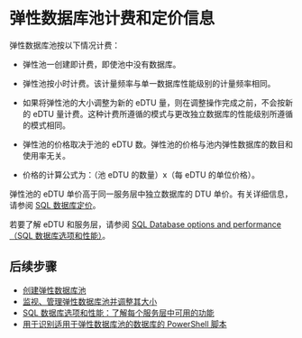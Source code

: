 <properties
	pageTitle="SQL 数据库弹性池价格和性能"
	description="特定于弹性数据库池的定价信息。"
	services="sql-database"
	documentationCenter=""
	authors="sidneyh"
	manager="jhubbard"
	editor=""/>

<tags
	ms.service="sql-database"
	ms.devlang="NA"
	ms.date="05/27/2016"
	wacn.date="07/18/2016"
	ms.author="srinia"
	ms.workload="data-management"
	ms.topic="article"
	ms.tgt_pltfrm="NA"/>


# 弹性数据库池计费和定价信息

弹性数据库池按以下情况计费：

- 弹性池一创建即计费，即使池中没有数据库。
- 弹性池按小时计费。该计量频率与单一数据库性能级别的计量频率相同。
- 如果将弹性池的大小调整为新的 eDTU 量，则在调整操作完成之前，不会按新的 eDTU 量计费。这种计费所遵循的模式与更改独立数据库的性能级别所遵循的模式相同。


- 弹性池的价格取决于池的 eDTU 数。弹性池的价格与池内弹性数据库的数目和使用率无关。
- 价格的计算公式为：（池 eDTU 的数量）x（每 eDTU 的单位价格）。

弹性池的 eDTU 单价高于同一服务层中独立数据库的 DTU 单价。有关详细信息，请参阅 [SQL 数据库定价](/pricing/details/sql-database/)。


若要了解 eDTU 和服务层，请参阅 [SQL Database options and performance（SQL 数据库选项和性能）](/documentation/articles/sql-database-service-tiers/)。

## 后续步骤

- [创建弹性数据库池](/documentation/articles/sql-database-elastic-pool-create-powershell/)
- [监视、管理弹性数据库池并调整其大小](/documentation/articles/sql-database-elastic-pool-manage-powershell/)
- [SQL 数据库选项和性能：了解每个服务层中可用的功能](/documentation/articles/sql-database-service-tiers/)
- [用于识别适用于弹性数据库池的数据库的 PowerShell 脚本](/documentation/articles/sql-database-elastic-pool-database-assessment-powershell/)

<!---HONumber=Mooncake_0711_2016-->